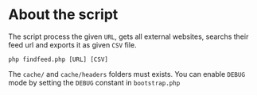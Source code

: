 About the script
================

The script process the given `URL`, gets all external websites, searchs
their feed url and exports it as given `CSV` file.

	php findfeed.php [URL] [CSV]


The `cache/` and `cache/headers` folders must exists. You can enable `DEBUG` mode by
setting the `DEBUG` constant in `bootstrap.php`

